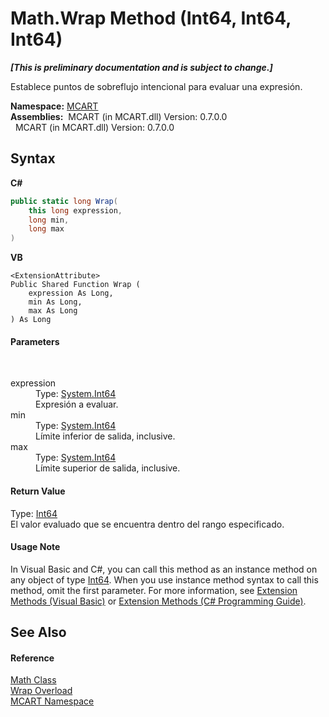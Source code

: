 # Math.Wrap Method (Int64, Int64, Int64)
 _**\[This is preliminary documentation and is subject to change.\]**_

Establece puntos de sobreflujo intencional para evaluar una expresión.

**Namespace:**&nbsp;<a href="89e7854f-fe6f-d208-fb0c-b17953422852">MCART</a><br />**Assemblies:**&nbsp;&nbsp;MCART (in MCART.dll) Version: 0.7.0.0<br />&nbsp;&nbsp;MCART (in MCART.dll) Version: 0.7.0.0<br />

## Syntax

**C#**<br />
``` C#
public static long Wrap(
	this long expression,
	long min,
	long max
)
```

**VB**<br />
``` VB
<ExtensionAttribute>
Public Shared Function Wrap ( 
	expression As Long,
	min As Long,
	max As Long
) As Long
```


#### Parameters
&nbsp;<dl><dt>expression</dt><dd>Type: <a href="http://msdn2.microsoft.com/es-es/library/6yy583ek" target="_blank">System.Int64</a><br />Expresión a evaluar.</dd><dt>min</dt><dd>Type: <a href="http://msdn2.microsoft.com/es-es/library/6yy583ek" target="_blank">System.Int64</a><br />Límite inferior de salida, inclusive.</dd><dt>max</dt><dd>Type: <a href="http://msdn2.microsoft.com/es-es/library/6yy583ek" target="_blank">System.Int64</a><br />Límite superior de salida, inclusive.</dd></dl>

#### Return Value
Type: <a href="http://msdn2.microsoft.com/es-es/library/6yy583ek" target="_blank">Int64</a><br />El valor evaluado que se encuentra dentro del rango especificado.

#### Usage Note
In Visual Basic and C#, you can call this method as an instance method on any object of type <a href="http://msdn2.microsoft.com/es-es/library/6yy583ek" target="_blank">Int64</a>. When you use instance method syntax to call this method, omit the first parameter. For more information, see <a href="http://msdn.microsoft.com/en-us/library/bb384936.aspx">Extension Methods (Visual Basic)</a> or <a href="http://msdn.microsoft.com/en-us/library/bb383977.aspx">Extension Methods (C# Programming Guide)</a>.

## See Also


#### Reference
<a href="f110ea19-9a5d-de5d-39e7-a5ebffb3bc2c">Math Class</a><br /><a href="f2313fd9-823a-1b56-1e77-020b729f9ef1">Wrap Overload</a><br /><a href="89e7854f-fe6f-d208-fb0c-b17953422852">MCART Namespace</a><br />